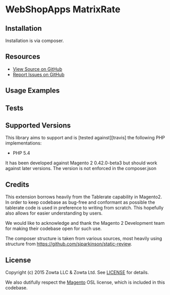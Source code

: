 # WebShopApps MatrixRate



## Installation

Installation is via composer.



## Resources
* [View Source on GitHub][code]
* [Report Issues on GitHub][issues]

[code]: https://github.com/webshopapps/mage2-matrixrate
[issues]: https://github.com/webshopapps/mage2-matrixrate/issues

## Usage Examples

## Tests


## Supported Versions
This library aims to support and is [tested against][travis] the following PHP
implementations:

* PHP 5.4

It has been developed against Magento 2 0.42.0-beta3 but should work against later versions. The version is not
enforced in the composer.json

## Credits

This extension borrows heavily from the Tablerate capability in Magento2.  In order to keep codebase as bug-free and
conformant as possible the tablerate code is used in preference to writing from scratch.  This hopefully also
allows for easier understanding by users.

We would like to acknowledge and thank the Magento 2 Development team for making their codebase open for such use.

The composer structure is taken from various sources, most heavily using structure from https://github.com/sjparkinson/static-review.


## License
Copyright (c) 2015 Zowta LLC & Zowta Ltd. See [LICENSE][] for
details.

We also dutifully respect the [Magento][] OSL license, which is included in this codebase.


[license]: LICENSE.md
[magento]: Magento2_LICENSE.md
